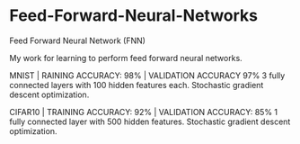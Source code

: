 # Feed-Forward-Neural-Networks
Feed Forward Neural Network (FNN)

My work for learning to perform feed forward neural networks.


MNIST     |     RAINING ACCURACY: 98%     |     VALIDATION ACCURACY 97%
3 fully connected layers with 100 hidden features each.
Stochastic gradient descent optimization.


CIFAR10     |     TRAINING ACCURACY: 92%      |     VALIDATION ACCURACY: 85% 
1 fully connected layer with 500 hidden features.
Stochastic gradient descent optimization.


